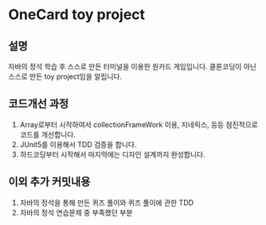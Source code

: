 # OneCard toy project

## 설명
자바의 정석 학습 후 스스로 만든 터미널을 이용한 원카드 게임입니다.
클론코딩이 아닌 스스로 만든 toy project임을 알립니다.
    
      
## 코드개선 과정
1. Array로부터 시작하여서 collectionFrameWork 이용, 지네릭스, 등등 점진적으로 코드를 개선합니다.  
2. JUnit5를 이용해서 TDD 검증을 합니다.  
3. 하드코딩부터 시작해서 마지막에는 디자인 설계까지 완성합니다.  
  
  
## 이외 추가 커밋내용
1. 자바의 정석을 통해 만든 퀴즈 풀이와 퀴즈 풀이에 관한 TDD
2. 자바의 정석 연습문제 중 부족했던 부분
